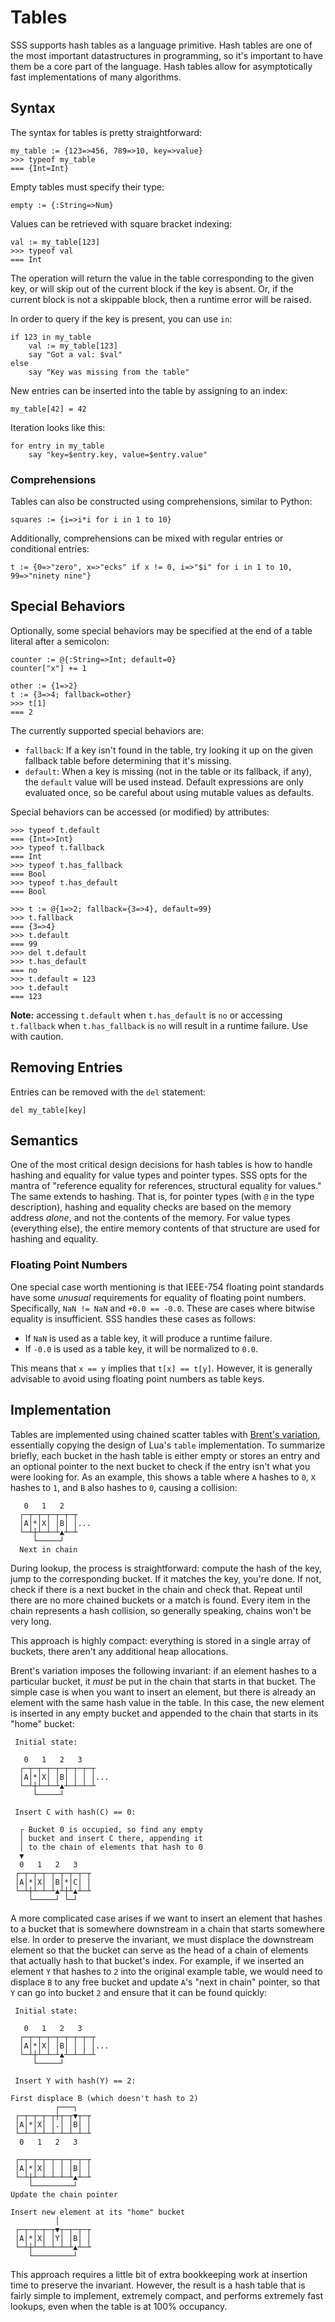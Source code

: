 # Tables

SSS supports hash tables as a language primitive. Hash tables are one of the
most important datastructures in programming, so it's important to have them be
a core part of the language. Hash tables allow for asymptotically fast
implementations of many algorithms.

## Syntax

The syntax for tables is pretty straightforward:

```
my_table := {123=>456, 789=>10, key=>value}
>>> typeof my_table
=== {Int=Int}
```

Empty tables must specify their type:

```
empty := {:String=>Num}
```

Values can be retrieved with square bracket indexing:

```
val := my_table[123]
>>> typeof val
=== Int
```

The operation will return the value in the table corresponding to the given
key, or will skip out of the current block if the key is absent. Or, if the
current block is not a skippable block, then a runtime error will be raised.

In order to query if the key is present, you can use `in`:

```
if 123 in my_table
    val := my_table[123]
    say "Got a val: $val"
else
    say "Key was missing from the table"
```

New entries can be inserted into the table by assigning to an index:

```
my_table[42] = 42
```

Iteration looks like this:

```
for entry in my_table
    say "key=$entry.key, value=$entry.value"
```

### Comprehensions

Tables can also be constructed using comprehensions, similar to Python:

```
squares := {i=>i*i for i in 1 to 10}
```

Additionally, comprehensions can be mixed with regular entries or conditional
entries:

```
t := {0=>"zero", x=>"ecks" if x != 0, i=>"$i" for i in 1 to 10, 99=>"ninety nine"}
```

## Special Behaviors

Optionally, some special behaviors may be specified at the end of a table
literal after a semicolon:

```
counter := @{:String=>Int; default=0}
counter["x"] += 1

other := {1=>2}
t := {3=>4; fallback=other}
>>> t[1]
=== 2
```

The currently supported special behaviors are:

- `fallback`: If a key isn't found in the table, try looking it up on the given
  fallback table before determining that it's missing.
- `default`: When a key is missing (not in the table or its fallback, if any),
  the `default` value will be used instead. Default expressions are only evaluated
  once, so be careful about using mutable values as defaults.

Special behaviors can be accessed (or modified) by attributes:

```
>>> typeof t.default
=== {Int=>Int}
>>> typeof t.fallback
=== Int
>>> typeof t.has_fallback
=== Bool
>>> typeof t.has_default
=== Bool

>>> t := @{1=>2; fallback={3=>4}, default=99}
>>> t.fallback
=== {3=>4}
>>> t.default
=== 99
>>> del t.default
>>> t.has_default
=== no
>>> t.default = 123
>>> t.default
=== 123
```

**Note:** accessing `t.default` when `t.has_default` is `no` or accessing
`t.fallback` when `t.has_fallback` is `no` will result in a runtime failure.
Use with caution.

## Removing Entries

Entries can be removed with the `del` statement:

```
del my_table[key]
```

## Semantics

One of the most critical design decisions for hash tables is how to handle
hashing and equality for value types and pointer types. SSS opts for the
mantra of "reference equality for references, structural equality for values."
The same extends to hashing. That is, for pointer types (with `@` in the type
description), hashing and equality checks are based on the memory address
_alone_, and not the contents of the memory. For value types (everything else),
the entire memory contents of that structure are used for hashing and equality.

### Floating Point Numbers

One special case worth mentioning is that IEEE-754 floating point standards
have some _unusual_ requirements for equality of floating point numbers.
Specifically, `NaN != NaN` and `+0.0 == -0.0`. These are cases where bitwise
equality is insufficient. SSS handles these cases as follows:

- If `NaN` is used as a table key, it will produce a runtime failure.
- If `-0.0` is used as a table key, it will be normalized to `0.0`.

This means that `x == y` implies that `t[x] == t[y]`. However, it is generally
advisable to avoid using floating point numbers as table keys.

## Implementation

Tables are implemented using chained scatter tables with [Brent's variation,](https://maths-people.anu.edu.au/~brent/pd/rpb013.pdf)
essentially copying the design of Lua's `table` implementation. To summarize
briefly, each bucket in the hash table is either empty or stores an entry and
an optional pointer to the next bucket to check if the entry isn't what you
were looking for. As an example, this shows a table where `A` hashes to `0`,
`X` hashes to `1`, and `B` also hashes to `0`, causing a collision:

```
   0   1   2
  ┌─┬─┬─┬─┬─┬─┬
  │A│*│X│ │B│ │...
  └─┴┼┴─┴─┴▲┴─┴
     └─────┘
  Next in chain
```

During lookup, the process is straightforward: compute the hash of the key,
jump to the corresponding bucket. If it matches the key, you're done. If not,
check if there is a next bucket in the chain and check that. Repeat until there
are no more chained buckets or a match is found. Every item in the chain
represents a hash collision, so generally speaking, chains won't be very long.

This approach is highly compact: everything is stored in a single array of
buckets, there aren't any additional heap allocations.

Brent's variation imposes the following invariant: if an element hashes to a
particular bucket, it _must_ be put in the chain that starts in that bucket.
The simple case is when you want to insert an element, but there is already an
element with the same hash value in the table. In this case, the new element is
inserted in any empty bucket and appended to the chain that starts in its
"home" bucket:

```
 Initial state:

   0   1   2   3
  ┌─┬─┬─┬─┬─┬─┬─┬─┬
  │A│*│X│ │B│ │ │ │...
  └─┴┼┴─┴─┴▲┴─┴─┴─┴
     └─────┘

 Insert C with hash(C) == 0:

  ┌ Bucket 0 is occupied, so find any empty
  │ bucket and insert C there, appending it
  │ to the chain of elements that hash to 0
  ▼
  0   1   2   3
 ┌─┬─┬─┬─┬─┬─┬─┬─┬
 │A│*│X│ │B│*│C│ │
 └─┴┼┴─┴─┴▲┴┼┴▲┴─┴
    └─────┘ └─┘
```

A more complicated case arises if we want to insert an element that hashes to
a bucket that is somewhere downstream in a chain that starts somewhere else.
In order to preserve the invariant, we must displace the downstream element
so that the bucket can serve as the head of a chain of elements that actually
hash to that bucket's index. For example, if we inserted an element `Y` that
hashes to `2` into the original example table, we would need to displace `B`
to any free bucket and update `A`'s "next in chain" pointer, so that `Y` can
go into bucket `2` and ensure that it can be found quickly:


```
 Initial state:

   0   1   2   3
  ┌─┬─┬─┬─┬─┬─┬─┬─┬
  │A│*│X│ │B│ │ │ │...
  └─┴┼┴─┴─┴▲┴─┴─┴─┴
     └─────┘

 Insert Y with hash(Y) == 2:

First displace B (which doesn't hash to 2)
          ┌───┐
 ┌─┬─┬─┬─┬┼┬─┬▼┬─┬
 │A│*│X│ │.│ │B│ │
 └─┴─┴─┴─┴─┴─┴─┴─┴
  0   1   2   3

 ┌─┬─┬─┬─┬─┬─┬─┬─┬
 │A│*│X│ │ │ │B│ │
 └─┴┼┴─┴─┴─┴─┴▲┴─┴
    └─────────┘
Update the chain pointer

Insert new element at its "home" bucket
          │
 ┌─┬─┬─┬─┬▼┬─┬─┬─┬
 │A│*│X│ │Y│ │B│ │
 └─┴┼┴─┴─┴─┴─┴▲┴─┴
    └─────────┘
```

This approach requires a little bit of extra bookkeeping work at insertion time
to preserve the invariant. However, the result is a hash table that is fairly
simple to implement, extremely compact, and performs extremely fast lookups,
even when the table is at 100% occupancy.

